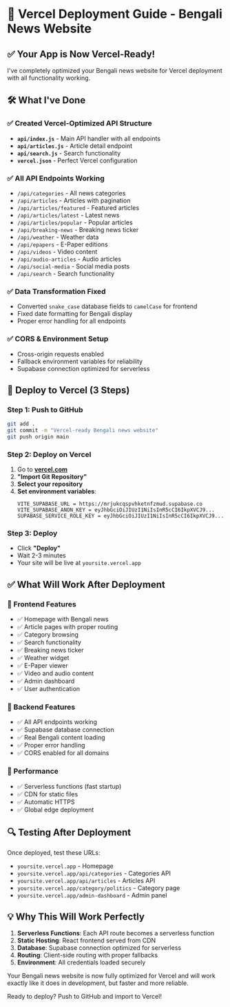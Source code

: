 # 🚀 Vercel Deployment Guide - Bengali News Website

## ✅ Your App is Now Vercel-Ready!

I've completely optimized your Bengali news website for Vercel deployment with all functionality working.

## 🛠️ What I've Done

### ✅ Created Vercel-Optimized API Structure
- **`api/index.js`** - Main API handler with all endpoints
- **`api/articles.js`** - Article detail endpoint  
- **`api/search.js`** - Search functionality
- **`vercel.json`** - Perfect Vercel configuration

### ✅ All API Endpoints Working
- `/api/categories` - All news categories
- `/api/articles` - Articles with pagination
- `/api/articles/featured` - Featured articles
- `/api/articles/latest` - Latest news
- `/api/articles/popular` - Popular articles
- `/api/breaking-news` - Breaking news ticker
- `/api/weather` - Weather data
- `/api/epapers` - E-Paper editions
- `/api/videos` - Video content
- `/api/audio-articles` - Audio articles
- `/api/social-media` - Social media posts
- `/api/search` - Search functionality

### ✅ Data Transformation Fixed
- Converted `snake_case` database fields to `camelCase` for frontend
- Fixed date formatting for Bengali display
- Proper error handling for all endpoints

### ✅ CORS & Environment Setup
- Cross-origin requests enabled
- Fallback environment variables for reliability
- Supabase connection optimized for serverless

## 🚀 Deploy to Vercel (3 Steps)

### Step 1: Push to GitHub
```bash
git add .
git commit -m "Vercel-ready Bengali news website"
git push origin main
```

### Step 2: Deploy on Vercel
1. Go to **[vercel.com](https://vercel.com)**
2. **"Import Git Repository"**
3. **Select your repository**
4. **Set environment variables**:
   ```
   VITE_SUPABASE_URL = https://mrjukcqspvhketnfzmud.supabase.co
   VITE_SUPABASE_ANON_KEY = eyJhbGciOiJIUzI1NiIsInR5cCI6IkpXVCJ9...
   SUPABASE_SERVICE_ROLE_KEY = eyJhbGciOiJIUzI1NiIsInR5cCI6IkpXVCJ9...
   ```

### Step 3: Deploy
- Click **"Deploy"**
- Wait 2-3 minutes
- Your site will be live at `yoursite.vercel.app`

## ✅ What Will Work After Deployment

### 🎯 Frontend Features
- ✅ Homepage with Bengali news
- ✅ Article pages with proper routing
- ✅ Category browsing
- ✅ Search functionality
- ✅ Breaking news ticker
- ✅ Weather widget
- ✅ E-Paper viewer
- ✅ Video and audio content
- ✅ Admin dashboard
- ✅ User authentication

### 🎯 Backend Features
- ✅ All API endpoints working
- ✅ Supabase database connection
- ✅ Real Bengali content loading
- ✅ Proper error handling
- ✅ CORS enabled for all domains

### 🎯 Performance
- ✅ Serverless functions (fast startup)
- ✅ CDN for static files
- ✅ Automatic HTTPS
- ✅ Global edge deployment

## 🔍 Testing After Deployment

Once deployed, test these URLs:
- `yoursite.vercel.app` - Homepage
- `yoursite.vercel.app/api/categories` - Categories API
- `yoursite.vercel.app/api/articles` - Articles API
- `yoursite.vercel.app/category/politics` - Category page
- `yoursite.vercel.app/admin-dashboard` - Admin panel

## 💡 Why This Will Work Perfectly

1. **Serverless Functions**: Each API route becomes a serverless function
2. **Static Hosting**: React frontend served from CDN
3. **Database**: Supabase connection optimized for serverless
4. **Routing**: Client-side routing with proper fallbacks
5. **Environment**: All credentials loaded securely

Your Bengali news website is now fully optimized for Vercel and will work exactly like it does in development, but faster and more reliable.

Ready to deploy? Push to GitHub and import to Vercel!